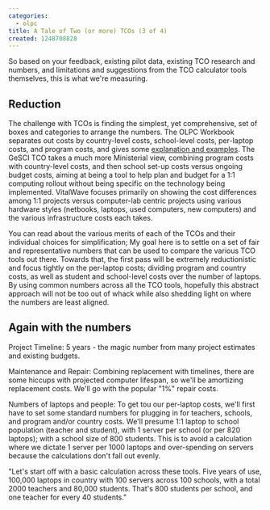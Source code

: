 ```yaml
---
categories:
  - olpc
title: A Tale of Two (or more) TCOs (3 of 4)
created: 1248708828
---
```

So based on your feedback, existing pilot data, existing TCO research and numbers, and limitations and suggestions from the TCO calculator tools themselves, this is what we're measuring.

<h2>Reduction</h2>
The challenge with TCOs is finding the simplest, yet comprehensive, set of boxes and categories to arrange the numbers.  The OLPC Workbook separates out costs by country-level costs, school-level costs, per-laptop costs, and program costs, and gives some <a href="http://wiki.laptop.org/go/Deployment_Guide/Workbook">explanation and examples</a>.  The GeSCI TCO takes a much more Ministerial view, combining program costs with country-level costs, and then school set-up costs versus ongoing budget costs, aiming at being a tool to help plan and budget for a 1:1 computing rollout without being specific on the technology being implemented.  VitalWave focuses primarily on showing the cost differences among 1:1 projects versus computer-lab centric projects using various hardware styles (netbooks, laptops, used computers, new computers) and the various infrastructure costs each takes.

You can read about the various merits of each of the TCOs and their individual choices for simplification;  My goal here is to settle on a set of fair and representative numbers that can be used to compare the various TCO tools out there.  Towards that, the first pass will be extremely reductionistic and focus tightly on the per-laptop costs; dividing program and country costs, as well as student and school-level costs over the number of laptops.  By using common numbers across all the TCO tools, hopefully this abstract approach will not be too out of whack while also shedding light on where the numbers are least aligned.

<h2>Again with the numbers</h2>
Project Timeline: 5 years - the magic number from many project estimates and existing budgets.

Maintenance and Repair: Combining replacement with timelines, there are some hiccups with projected computer lifespan, so we'll be amortizing replacement costs.  We'll go with the popular "1%" repair costs.

Numbers of laptops and people: To get tou our per-laptop costs, we'll first have to set some standard numbers for plugging in for teachers, schools, and program and/or country costs.  We'll presume 1:1 laptop to school population (teacher and student), with 1 server per school (or per 820 laptops); with a school size of 800 students. This is to avoid a calculation where we dictate 1 server per 1000 laptops and over-spending on servers because the calculations don't fall out evenly.

"Let's start off with a basic calculation across these tools. Five years of use, 100,000 laptops in country with 100 servers across 100 schools, with a total 2000 teachers and 80,000 students. That's 800 students per school, and one teacher for every 40 students."

<!--
## School Infrastructure:

GoogleDocsified worksheets:

GeSCI https://spreadsheets.google.com/ccc?key=0Auqr0C_oQXE8dGk0SC1hLVp0RkVrcUwtc3IwdXN6eVE&hl=en


OLPC Workbook https://spreadsheets.google.com/ccc?key=0Auqr0C_oQXE8dC1DQWdoT2Rua29YY04yeGRHRVcyRVE&hl=en


2006 and Haiti worksheet: https://spreadsheets.google.com/ccc?key=0Auqr0C_oQXE8dHRLZDczRGpyQ3U3U2J2OFphRVNUYWc&hl=en



Numbers from the field:

Uruguay: $300+ for initial costs, $45 per year thereafter: via http://www.americasquarterly.org/node/370

http://www.olpcnews.com/countries/uruguay/the_economist_on_olpc_uruguay.html

"We are implementing the plan one step at a time. To date, we have delivered 151,918 XO computers—low-power laptops that operate with flash memory and a Linux operating system—to students in public schools in Uruguay. By the end of 2009 one laptop will be delivered to each of the 301,143 students and 12,879 teachers in Uruguay’s 2,064 public schools. Students with mental, visual, hearing, or motor disabilities—as well as their schools—will also receive computers specifically tailored to meet their needs. CEIBAL’s total initial cost, financed entirely by the Uruguayan state, is $100 million (each computer costs $220). In addition to that, the government will spend $15 million annually for the program’s maintenance and continuity."

TCO & development funding for Paraguay: http://www.slideshare.net/onelaptopperchild/olpc-in-paraguay
-->
